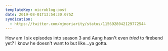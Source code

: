 ```yaml
---
templateKey: microblog-post
date: 2019-08-01T13:54:30.075Z
syndication:
  - https://twitter.com/mjmoriarity/status/1156928042129772544
---
```


How am I six episodes into season 3 and Aang hasn't even _tried_ to firebend yet? I know he doesn't want to but like...ya gotta.
